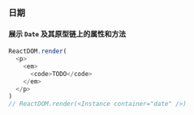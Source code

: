 ### 日期

#### 展示 `Date` 及其原型链上的属性和方法

<!--start-code-->

```js
ReactDOM.render(
  <p>
    <em>
      <code>TODO</code>
    </em>
  </p>
)
// ReactDOM.render(<Instance container="date" />)
```

<!--end-code-->
